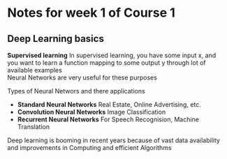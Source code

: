 # Notes for week 1 of Course 1

## Deep Learning basics

**Supervised learning**
In supervised learning, you have some input x, and you want to learn a function mapping to some output y through lot of available examples  
Neural Networks are very useful for these purposes  

Types of Neural Networs and there applications

* **Standard Neural Networks**
    Real Estate, Online Advertising, etc.
* **Convolution Neural Networks**
    Image Classification
* **Recurrent Neural Networks**
    For Speech Recognision, Machine Translation

Deep learning is booming in recent years because of vast data availability and improvements in Computing and efficient Algorithms
